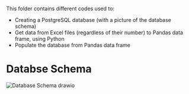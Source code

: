 This folder contains different codes used to:
- Creating a PostgreSQL database (with a picture of the database schema)
- Get data from Excel files (regardless of their number) to Pandas data frame, using Python
- Populate the database from Pandas data frame

# Databse Schema
![Database Schema drawio](https://user-images.githubusercontent.com/70179746/228481497-4d3ea915-fa65-4c08-b0b1-2cbbf9b11113.png)
